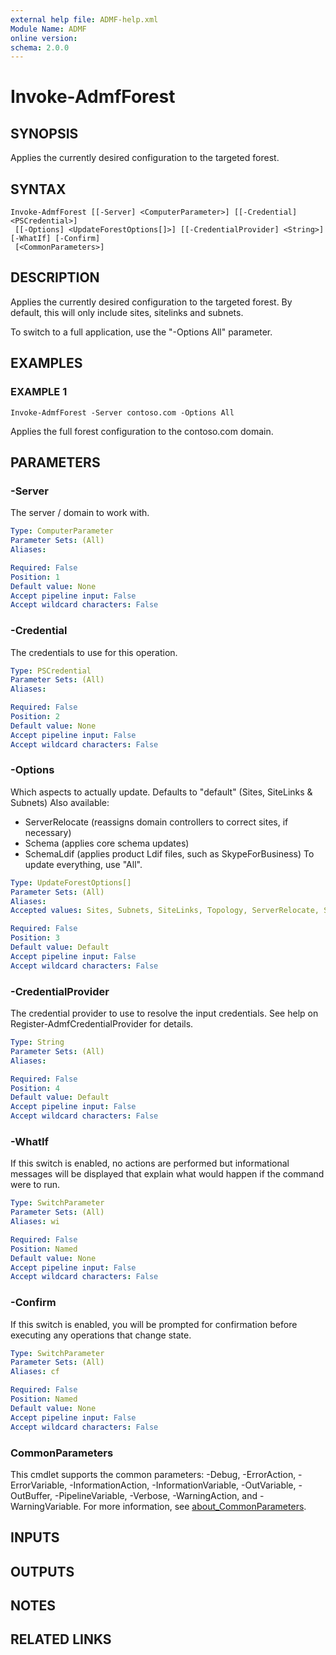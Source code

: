 ```yaml
---
external help file: ADMF-help.xml
Module Name: ADMF
online version:
schema: 2.0.0
---
```


# Invoke-AdmfForest

## SYNOPSIS
Applies the currently desired configuration to the targeted forest.

## SYNTAX

```
Invoke-AdmfForest [[-Server] <ComputerParameter>] [[-Credential] <PSCredential>]
 [[-Options] <UpdateForestOptions[]>] [[-CredentialProvider] <String>] [-WhatIf] [-Confirm]
 [<CommonParameters>]
```

## DESCRIPTION
Applies the currently desired configuration to the targeted forest.
By default, this will only include sites, sitelinks and subnets.

To switch to a full application, use the "-Options All" parameter.

## EXAMPLES

### EXAMPLE 1
```
Invoke-AdmfForest -Server contoso.com -Options All
```

Applies the full forest configuration to the contoso.com domain.

## PARAMETERS

### -Server
The server / domain to work with.

```yaml
Type: ComputerParameter
Parameter Sets: (All)
Aliases:

Required: False
Position: 1
Default value: None
Accept pipeline input: False
Accept wildcard characters: False
```

### -Credential
The credentials to use for this operation.

```yaml
Type: PSCredential
Parameter Sets: (All)
Aliases:

Required: False
Position: 2
Default value: None
Accept pipeline input: False
Accept wildcard characters: False
```

### -Options
Which aspects to actually update.
Defaults to "default" (Sites, SiteLinks & Subnets)
Also available:
- ServerRelocate (reassigns domain controllers to correct sites, if necessary)
- Schema (applies core schema updates)
- SchemaLdif (applies product Ldif files, such as SkypeForBusiness)
To update everything, use "All".

```yaml
Type: UpdateForestOptions[]
Parameter Sets: (All)
Aliases:
Accepted values: Sites, Subnets, SiteLinks, Topology, ServerRelocate, Schema, SchemaLdif, AllSchema, NTAuthStore, Default, All

Required: False
Position: 3
Default value: Default
Accept pipeline input: False
Accept wildcard characters: False
```

### -CredentialProvider
The credential provider to use to resolve the input credentials.
See help on Register-AdmfCredentialProvider for details.

```yaml
Type: String
Parameter Sets: (All)
Aliases:

Required: False
Position: 4
Default value: Default
Accept pipeline input: False
Accept wildcard characters: False
```

### -WhatIf
If this switch is enabled, no actions are performed but informational messages will be displayed that explain what would happen if the command were to run.

```yaml
Type: SwitchParameter
Parameter Sets: (All)
Aliases: wi

Required: False
Position: Named
Default value: None
Accept pipeline input: False
Accept wildcard characters: False
```

### -Confirm
If this switch is enabled, you will be prompted for confirmation before executing any operations that change state.

```yaml
Type: SwitchParameter
Parameter Sets: (All)
Aliases: cf

Required: False
Position: Named
Default value: None
Accept pipeline input: False
Accept wildcard characters: False
```

### CommonParameters
This cmdlet supports the common parameters: -Debug, -ErrorAction, -ErrorVariable, -InformationAction, -InformationVariable, -OutVariable, -OutBuffer, -PipelineVariable, -Verbose, -WarningAction, and -WarningVariable. For more information, see [about_CommonParameters](http://go.microsoft.com/fwlink/?LinkID=113216).

## INPUTS

## OUTPUTS

## NOTES

## RELATED LINKS
